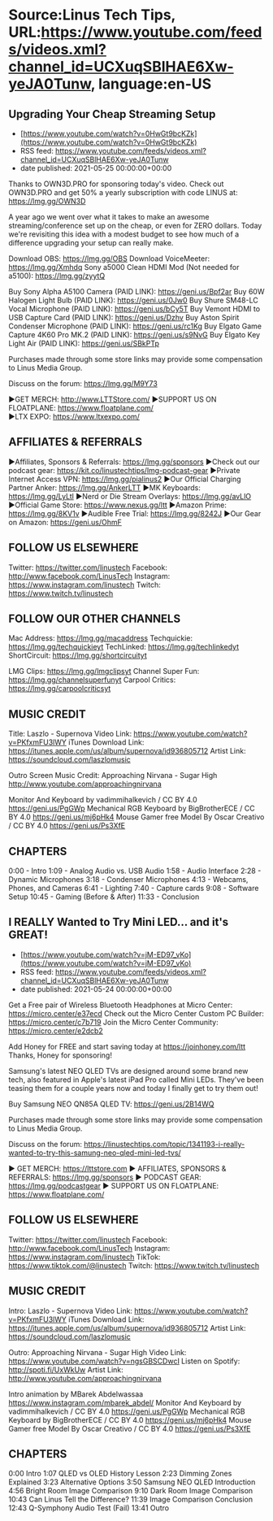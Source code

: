# Source:Linus Tech Tips, URL:https://www.youtube.com/feeds/videos.xml?channel_id=UCXuqSBlHAE6Xw-yeJA0Tunw, language:en-US

## Upgrading Your Cheap Streaming Setup
 - [https://www.youtube.com/watch?v=0HwGt9bcKZk](https://www.youtube.com/watch?v=0HwGt9bcKZk)
 - RSS feed: https://www.youtube.com/feeds/videos.xml?channel_id=UCXuqSBlHAE6Xw-yeJA0Tunw
 - date published: 2021-05-25 00:00:00+00:00

Thanks to OWN3D.PRO for sponsoring today's video. Check out OWN3D.PRO and get 50% a yearly subscription with code LINUS at: https://lmg.gg/OWN3D

A year ago we went over what it takes to make an awesome streaming/conference set up on the cheap, or even for ZERO dollars. Today we're revisiting this idea with a modest budget to see how much of a difference upgrading your setup can really make.

Download OBS: https://lmg.gg/OBS
Download VoiceMeeter: https://lmg.gg/Xmhdq
Sony a5000 Clean HDMI Mod (Not needed for a5100): https://lmg.gg/zyytQ

Buy Sony Alpha A5100 Camera (PAID LINK): https://geni.us/Bpf2ar
Buy 60W Halogen Light Bulb (PAID LINK): https://geni.us/0Jw0
Buy Shure SM48-LC Vocal Microphone (PAID LINK): https://geni.us/bCy5T
Buy Vemont HDMI to USB Capture Card (PAID LINK): https://geni.us/Dzhv
Buy Aston Spirit Condenser Microphone (PAID LINK): https://geni.us/rc1Kg
Buy Elgato Game Capture 4K60 Pro MK.2 (PAID LINK): https://geni.us/s9NvG
Buy Elgato Key Light Air (PAID LINK): https://geni.us/SBkPTp

Purchases made through some store links may provide some compensation to Linus Media Group.

Discuss on the forum: https://lmg.gg/M9Y73

►GET MERCH: http://www.LTTStore.com/
►SUPPORT US ON FLOATPLANE: https://www.floatplane.com/  
►LTX EXPO: https://www.ltxexpo.com/   

AFFILIATES & REFERRALS
---------------------------------------------------
►Affiliates, Sponsors & Referrals: https://lmg.gg/sponsors
►Check out our podcast gear: https://kit.co/linustechtips/lmg-podcast-gear
►Private Internet Access VPN: https://lmg.gg/pialinus2
►Our Official Charging Partner Anker: https://lmg.gg/AnkerLTT
►MK Keyboards: https://lmg.gg/LyLtl
►Nerd or Die Stream Overlays: https://lmg.gg/avLlO
►Official Game Store: https://www.nexus.gg/ltt
►Amazon Prime: https://lmg.gg/8KV1v
►Audible Free Trial: https://lmg.gg/8242J
►Our Gear on Amazon: https://geni.us/OhmF

FOLLOW US ELSEWHERE
---------------------------------------------------  
Twitter: https://twitter.com/linustech
Facebook: http://www.facebook.com/LinusTech
Instagram: https://www.instagram.com/linustech
Twitch: https://www.twitch.tv/linustech

FOLLOW OUR OTHER CHANNELS
---------------------------------------------------  
Mac Address: https://lmg.gg/macaddress
Techquickie: https://lmg.gg/techquickieyt
TechLinked: https://lmg.gg/techlinkedyt
ShortCircuit: https://lmg.gg/shortcircuityt

LMG Clips: https://lmg.gg/lmgclipsyt
Channel Super Fun: https://lmg.gg/channelsuperfunyt
Carpool Critics: https://lmg.gg/carpoolcriticsyt

MUSIC CREDIT
---------------------------------------------------  
Title: Laszlo - Supernova
Video Link: https://www.youtube.com/watch?v=PKfxmFU3lWY
iTunes Download Link: https://itunes.apple.com/us/album/supernova/id936805712
Artist Link: https://soundcloud.com/laszlomusic

Outro Screen Music Credit: Approaching Nirvana - Sugar High http://www.youtube.com/approachingnirvana

Monitor And Keyboard by vadimmihalkevich / CC BY 4.0  https://geni.us/PgGWp
Mechanical RGB Keyboard by BigBrotherECE / CC BY 4.0 https://geni.us/mj6pHk4
Mouse Gamer free Model By Oscar Creativo / CC BY 4.0 https://geni.us/Ps3XfE

CHAPTERS
---------------------------------------------------  
0:00 - Intro
1:09 - Analog Audio vs. USB Audio
1:58 - Audio Interface
2:28 - Dynamic Microphones
3:18 - Condenser Microphones
4:13 - Webcams, Phones, and Cameras
6:41 - Lighting
7:40 - Capture cards
9:08 - Software Setup
10:45 - Gaming (Before & After)
11:33 - Conclusion

## I REALLY Wanted to Try Mini LED... and it's GREAT!
 - [https://www.youtube.com/watch?v=jM-ED97_vKo](https://www.youtube.com/watch?v=jM-ED97_vKo)
 - RSS feed: https://www.youtube.com/feeds/videos.xml?channel_id=UCXuqSBlHAE6Xw-yeJA0Tunw
 - date published: 2021-05-24 00:00:00+00:00

Get a Free pair of Wireless Bluetooth Headphones at Micro Center: https://micro.center/e37ecd
Check out the Micro Center Custom PC Builder: https://micro.center/c7b719
Join the Micro Center Community: https://micro.center/e2dcb2

Add Honey for FREE and start saving today at https://joinhoney.com/ltt
Thanks, Honey for sponsoring!

Samsung's latest NEO QLED TVs are designed around some brand new tech, also featured in Apple's latest iPad Pro called Mini LEDs. They've been teasing them for a couple years now and today I finally get to try them out!


Buy Samsung NEO QN85A QLED TV: https://geni.us/2B14WQ

Purchases made through some store links may provide some compensation to Linus Media Group.

Discuss on the forum: https://linustechtips.com/topic/1341193-i-really-wanted-to-try-this-samung-neo-qled-mini-led-tvs/

► GET MERCH: https://lttstore.com
► AFFILIATES, SPONSORS & REFERRALS: https://lmg.gg/sponsors
► PODCAST GEAR: https://lmg.gg/podcastgear
► SUPPORT US ON FLOATPLANE: https://www.floatplane.com/

FOLLOW US ELSEWHERE
---------------------------------------------------  
Twitter: https://twitter.com/linustech
Facebook: http://www.facebook.com/LinusTech
Instagram: https://www.instagram.com/linustech
TikTok: https://www.tiktok.com/@linustech
Twitch: https://www.twitch.tv/linustech

MUSIC CREDIT
---------------------------------------------------
Intro: Laszlo - Supernova
Video Link: https://www.youtube.com/watch?v=PKfxmFU3lWY
iTunes Download Link: https://itunes.apple.com/us/album/supernova/id936805712
Artist Link: https://soundcloud.com/laszlomusic

Outro: Approaching Nirvana - Sugar High
Video Link: https://www.youtube.com/watch?v=ngsGBSCDwcI
Listen on Spotify: http://spoti.fi/UxWkUw
Artist Link: http://www.youtube.com/approachingnirvana

Intro animation by MBarek Abdelwassaa https://www.instagram.com/mbarek_abdel/
Monitor And Keyboard by vadimmihalkevich / CC BY 4.0  https://geni.us/PgGWp
Mechanical RGB Keyboard by BigBrotherECE / CC BY 4.0 https://geni.us/mj6pHk4
Mouse Gamer free Model By Oscar Creativo / CC BY 4.0 https://geni.us/Ps3XfE

CHAPTERS
---------------------------------------------------  
0:00 Intro
1:07 QLED vs OLED History Lesson
2:23 Dimming Zones Explained
3:23 Alternative Options
3:50 Samsung NEO QLED Introduction
4:56 Bright Room Image Comparison
9:10 Dark Room Image Comparison
10:43 Can Linus Tell the Difference?
11:39 Image Comparison Conclusion
12:43 Q-Symphony Audio Test (Fail)
13:41 Outro

